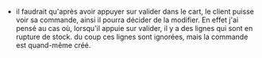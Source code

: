 - il faudrait qu'après avoir appuyer sur valider dans le cart, le client puisse voir sa commande, ainsi il pourra décider de la modifier. En effet j'ai pensé au cas où, lorsqu'il appuie sur valider, il y a des lignes qui sont en rupture de stock. du coup ces lignes sont ignorées, mais la commande est quand-même créé.
